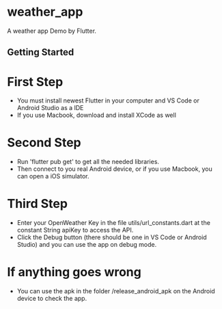 # weather_app

A weather app Demo by Flutter.

## Getting Started

# First Step
- You must install newest Flutter in your computer and VS Code or Android Studio as a IDE
- If you use Macbook, download and install XCode as well
# Second Step
- Run 'flutter pub get' to get all the needed libraries.
- Then connect to you real Android device, or if you use Macbook, you can open a iOS simulator.
# Third Step
- Enter your OpenWeather Key in the file utils/url_constants.dart at the constant String apiKey to access the API.
- Click the Debug button (there should be one in VS Code or Android Studio) and you can use the app on debug mode.

# If anything goes wrong
- You can use the apk in the folder /release_android_apk on the Android device to check the app.

